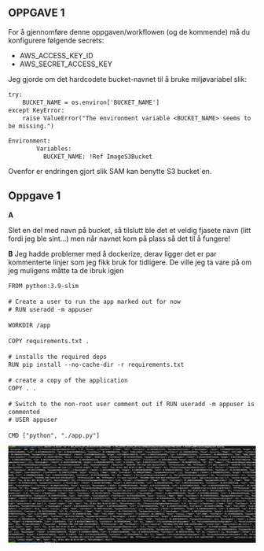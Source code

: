 ## OPPGAVE 1


For å gjennomføre denne oppgaven/workflowen (og de kommende) må du 
konfigurere følgende secrets:
- AWS_ACCESS_KEY_ID 
- AWS_SECRET_ACCESS_KEY

Jeg gjorde om det hardcodete bucket-navnet til å bruke miljøvariabel slik:

```
try:
    BUCKET_NAME = os.environ['BUCKET_NAME']
except KeyError:
    raise ValueError("The environment variable <BUCKET_NAME> seems to be missing.")
```

```
Environment:
        Variables:
          BUCKET_NAME: !Ref ImageS3Bucket
```
Ovenfor er endringen gjort slik SAM kan benytte S3 bucket`en.

## Oppgave 1
**A**

Slet en del med navn på bucket, så tilslutt ble det et veldig fjasete navn (litt
fordi jeg ble sint...) men når navnet kom på plass så det til å fungere! 


**B**
Jeg hadde problemer med å dockerize, derav ligger det er par kommenterte linjer
som jeg fikk bruk for tidligere. De ville jeg ta vare på om jeg muligens måtte 
ta de ibruk igjen
```
FROM python:3.9-slim

# Create a user to run the app marked out for now
# RUN useradd -m appuser

WORKDIR /app

COPY requirements.txt .

# installs the required deps
RUN pip install --no-cache-dir -r requirements.txt

# create a copy of the application
COPY . .

# Switch to the non-root user comment out if RUN useradd -m appuser is commented
# USER appuser

CMD ["python", "./app.py"]
```
![image](img/opg1B.png)